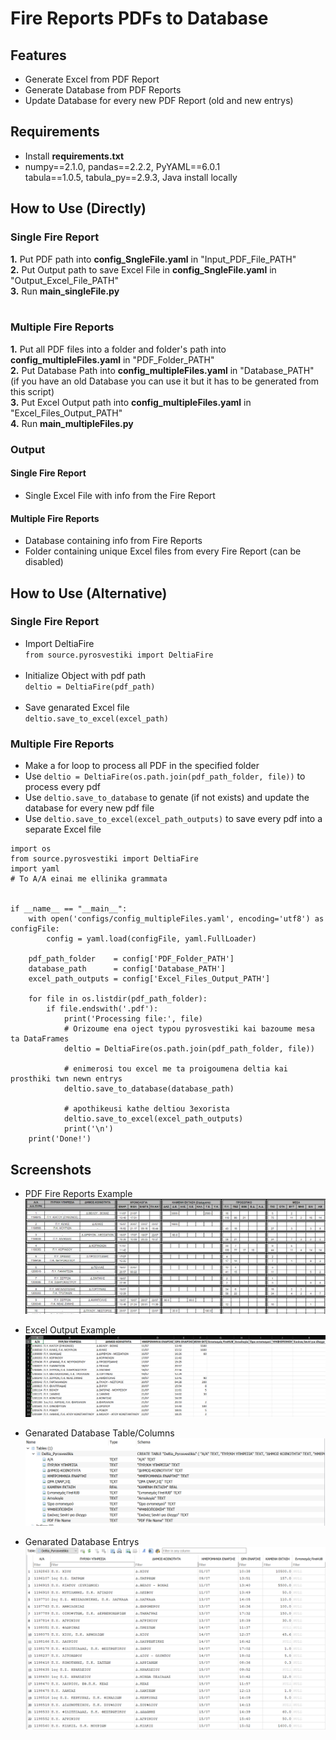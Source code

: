 # Fire Reports PDFs to Database


## Features
- Generate Excel from PDF Report
- Generate Database from PDF Reports
- Update Database for every new PDF Report (old and new entrys)

## Requirements
- Install **requirements.txt** <br />
- numpy==2.1.0, pandas==2.2.2, PyYAML==6.0.1 <br />
tabula==1.0.5, tabula_py==2.9.3, Java install locally


## How to Use (Directly)
### Single Fire Report
**1.** Put PDF path into **config_SngleFile.yaml** in "Input_PDF_File_PATH" <br />
**2.** Put  Output path to save Excel File in **config_SngleFile.yaml** in "Output_Excel_File_PATH" <br />
**3.** Run **main_singleFile.py** 
<br /><br />

### Multiple Fire Reports
**1.** Put all PDF files into a folder and folder's path into **config_multipleFiles.yaml** in "PDF_Folder_PATH" <br />
**2.** Put Database Path into **config_multipleFiles.yaml** in "Database_PATH"<br /> (if you have an old Database you can use it but it has to be generated from this script)<br />
**3.** Put Excel Output path into **config_multipleFiles.yaml** in "Excel_Files_Output_PATH" <br />
**4.** Run **main_multipleFiles.py**

### Output
#### Single Fire Report
- Single Excel File with info from the Fire Report

#### Multiple Fire Reports
- Database containing info from Fire Reports
- Folder containing unique Excel files from every Fire Report (can be disabled)

## How to Use (Alternative)
### Single Fire Report
- Import DeltiaFire<br />
``
from source.pyrosvestiki import DeltiaFire
``<br /><br />
- Initialize Object with pdf path<br />
``deltio = DeltiaFire(pdf_path)
``<br /><br />
- Save genarated Excel file<br />
``
deltio.save_to_excel(excel_path)
``<br />
### Multiple Fire Reports
- Make a for loop to process all PDF in the specified folder
- Use ``deltio = DeltiaFire(os.path.join(pdf_path_folder, file))`` to process every pdf
- Use ``deltio.save_to_database`` to genate (if not exists) and update the database for every new pdf file
- Use ``deltio.save_to_excel(excel_path_outputs)`` to save every pdf into a separate Excel file
```
import os
from source.pyrosvestiki import DeltiaFire
import yaml
# To A/A einai me ellinika grammata


if __name__ == "__main__":
    with open('configs/config_multipleFiles.yaml', encoding='utf8') as configFile:
        config = yaml.load(configFile, yaml.FullLoader)

    pdf_path_folder    = config['PDF_Folder_PATH']
    database_path      = config['Database_PATH']
    excel_path_outputs = config['Excel_Files_Output_PATH']

    for file in os.listdir(pdf_path_folder):
        if file.endswith('.pdf'):
            print('Processing file:', file)
            # Orizoume ena oject typou pyrosvestiki kai bazoume mesa ta DataFrames
            deltio = DeltiaFire(os.path.join(pdf_path_folder, file))

            # enimerosi tou excel me ta proigoumena deltia kai prosthiki twn newn entrys
            deltio.save_to_database(database_path)
            
            # apothikeusi kathe deltiou 3exorista
            deltio.save_to_excel(excel_path_outputs)
            print('\n')
    print('Done!')
```

## Screenshots
- PDF Fire Reports Example
![Alt text](https://github.com/noa-beyond/burn-scar-mapping/blob/nikos/src/deltia_pyrosvstikis/screenshots/fire_pdf.png) <br />

- Excel Output Example
![Alt text](https://github.com/noa-beyond/burn-scar-mapping/blob/nikos/src/deltia_pyrosvstikis/screenshots/fire_excel.png) <br />

- Genarated Database Table/Columns
![Alt text](https://github.com/noa-beyond/burn-scar-mapping/blob/nikos/src/deltia_pyrosvstikis/screenshots/fire_database.png) <br />

 - Genarated Database Entrys
![Alt text](https://github.com/noa-beyond/burn-scar-mapping/blob/nikos/src/deltia_pyrosvstikis/screenshots/fire_database_2.png)


